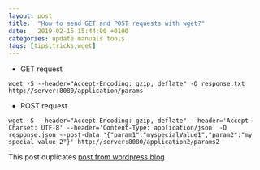 ```yaml
---
layout: post
title:  "How to send GET and POST requests with wget?"
date:   2019-02-15 15:44:00 +0100
categories: update manuals tools
tags: [tips,tricks,wget]
---
```



* GET request 

```
wget -S --header="Accept-Encoding: gzip, deflate" -O response.txt http://server:8080/application/params

```

* POST request 

```
wget -S --header="Accept-Encoding: gzip, deflate" --header='Accept-Charset: UTF-8' --header='Content-Type: application/json' -O response.json --post-data '{"param1":"myspecialValue1","param2":"my special value 2"}' http://server:8080/application2/params2

```

This post duplicates [post from wordpress blog](https://jacekkowalczyk.wordpress.com/2013/04/10/how-to-send-get-and-post-request-with-wget/)
